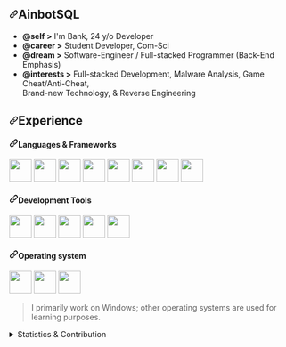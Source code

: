 <article class="markdown-body entry-content container-lg f5" itemprop="text"><h2 dir="auto"><a id="user-content-AinbotSQL" class="anchor" aria-hidden="true" tabindex="-1" href="#AinbotSQL"><svg class="octicon octicon-link" viewBox="0 0 16 16" version="1.1" width="16" height="16" aria-hidden="true"><path d="m7.775 3.275 1.25-1.25a3.5 3.5 0 1 1 4.95 4.95l-2.5 2.5a3.5 3.5 0 0 1-4.95 0 .751.751 0 0 1 .018-1.042.751.751 0 0 1 1.042-.018 1.998 1.998 0 0 0 2.83 0l2.5-2.5a2.002 2.002 0 0 0-2.83-2.83l-1.25 1.25a.751.751 0 0 1-1.042-.018.751.751 0 0 1-.018-1.042Zm-4.69 9.64a1.998 1.998 0 0 0 2.83 0l1.25-1.25a.751.751 0 0 1 1.042.018.751.751 0 0 1 .018 1.042l-1.25 1.25a3.5 3.5 0 1 1-4.95-4.95l2.5-2.5a3.5 3.5 0 0 1 4.95 0 .751.751 0 0 1-.018 1.042.751.751 0 0 1-1.042.018 1.998 1.998 0 0 0-2.83 0l-2.5 2.5a1.998 1.998 0 0 0 0 2.83Z"></path></svg></a>AinbotSQL</h2>
<ul dir="auto">
<li><strong>@self &gt;</strong> I'm Bank, 24 y/o Developer</li>
<li><strong>@career &gt;</strong> Student Developer, Com-Sci</li>
<li><strong>@dream &gt;</strong> Software-Engineer / Full-stacked Programmer (Back-End Emphasis)</li>
<li><strong>@interests &gt;</strong> Full-stacked Development, Malware Analysis, Game Cheat/Anti-Cheat,<br>Brand-new Technology, &amp; Reverse Engineering</li>
</ul>
<h2 dir="auto"><a id="user-content-experience" class="anchor" aria-hidden="true" tabindex="-1" href="#experience"><svg class="octicon octicon-link" viewBox="0 0 16 16" version="1.1" width="16" height="16" aria-hidden="true"><path d="m7.775 3.275 1.25-1.25a3.5 3.5 0 1 1 4.95 4.95l-2.5 2.5a3.5 3.5 0 0 1-4.95 0 .751.751 0 0 1 .018-1.042.751.751 0 0 1 1.042-.018 1.998 1.998 0 0 0 2.83 0l2.5-2.5a2.002 2.002 0 0 0-2.83-2.83l-1.25 1.25a.751.751 0 0 1-1.042-.018.751.751 0 0 1-.018-1.042Zm-4.69 9.64a1.998 1.998 0 0 0 2.83 0l1.25-1.25a.751.751 0 0 1 1.042.018.751.751 0 0 1 .018 1.042l-1.25 1.25a3.5 3.5 0 1 1-4.95-4.95l2.5-2.5a3.5 3.5 0 0 1 4.95 0 .751.751 0 0 1-.018 1.042.751.751 0 0 1-1.042.018 1.998 1.998 0 0 0-2.83 0l-2.5 2.5a1.998 1.998 0 0 0 0 2.83Z"></path></svg></a>Experience</h2>
<h4 dir="auto"><a id="user-content-languages--frameworks" class="anchor" aria-hidden="true" tabindex="-1" href="#languages--frameworks"><svg class="octicon octicon-link" viewBox="0 0 16 16" version="1.1" width="16" height="16" aria-hidden="true"><path d="m7.775 3.275 1.25-1.25a3.5 3.5 0 1 1 4.95 4.95l-2.5 2.5a3.5 3.5 0 0 1-4.95 0 .751.751 0 0 1 .018-1.042.751.751 0 0 1 1.042-.018 1.998 1.998 0 0 0 2.83 0l2.5-2.5a2.002 2.002 0 0 0-2.83-2.83l-1.25 1.25a.751.751 0 0 1-1.042-.018.751.751 0 0 1-.018-1.042Zm-4.69 9.64a1.998 1.998 0 0 0 2.83 0l1.25-1.25a.751.751 0 0 1 1.042.018.751.751 0 0 1 .018 1.042l-1.25 1.25a3.5 3.5 0 1 1-4.95-4.95l2.5-2.5a3.5 3.5 0 0 1 4.95 0 .751.751 0 0 1-.018 1.042.751.751 0 0 1-1.042.018 1.998 1.998 0 0 0-2.83 0l-2.5 2.5a1.998 1.998 0 0 0 0 2.83Z"></path></svg></a>Languages &amp; Frameworks</h4>
<p align="left" dir="auto">
    <a target="_blank" rel="noopener noreferrer nofollow" href="https://raw.githubusercontent.com/rahulbanerjee26/githubAboutMeGenerator/main/icons/python.svg"><img src="https://raw.githubusercontent.com/rahulbanerjee26/githubAboutMeGenerator/main/icons/python.svg" width="40" height="40" style="max-width: 100%;"></a>
    <a target="_blank" rel="noopener noreferrer nofollow" href="https://raw.githubusercontent.com/rahulbanerjee26/githubAboutMeGenerator/main/icons/c.svg"><img src="https://raw.githubusercontent.com/rahulbanerjee26/githubAboutMeGenerator/main/icons/c.svg" width="40" height="40" style="max-width: 100%;"></a>
    <a target="_blank" rel="noopener noreferrer nofollow" href="https://raw.githubusercontent.com/rahulbanerjee26/githubAboutMeGenerator/main/icons/csharp.svg"><img src="https://raw.githubusercontent.com/rahulbanerjee26/githubAboutMeGenerator/main/icons/csharp.svg" width="40" height="40" style="max-width: 100%;"></a>
    <a target="_blank" rel="noopener noreferrer nofollow" href="https://raw.githubusercontent.com/rahulbanerjee26/githubAboutMeGenerator/main/icons/html.svg"><img src="https://raw.githubusercontent.com/rahulbanerjee26/githubAboutMeGenerator/main/icons/html.svg" width="40" height="40" style="max-width: 100%;"></a>
    <a target="_blank" rel="noopener noreferrer nofollow" href="https://raw.githubusercontent.com/rahulbanerjee26/githubAboutMeGenerator/main/icons/css.svg"><img src="https://raw.githubusercontent.com/rahulbanerjee26/githubAboutMeGenerator/main/icons/css.svg" width="40" height="40" style="max-width: 100%;"></a>        
    <a target="_blank" rel="noopener noreferrer nofollow" href="https://camo.githubusercontent.com/5ac347843ffc804c7ab7d68f7a9745aca424a217056a4fab036172242092e53e/68747470733a2f2f63646e2e6a7364656c6976722e6e65742f67682f64657669636f6e732f64657669636f6e2f69636f6e732f6c75612f6c75612d6f726967696e616c2e737667"><img src="https://camo.githubusercontent.com/5ac347843ffc804c7ab7d68f7a9745aca424a217056a4fab036172242092e53e/68747470733a2f2f63646e2e6a7364656c6976722e6e65742f67682f64657669636f6e732f64657669636f6e2f69636f6e732f6c75612f6c75612d6f726967696e616c2e737667" width="40" height="40" data-canonical-src="https://cdn.jsdelivr.net/gh/devicons/devicon/icons/lua/lua-original.svg" style="max-width: 100%;"></a>
    <a target="_blank" rel="noopener noreferrer nofollow" href="https://raw.githubusercontent.com/rahulbanerjee26/githubAboutMeGenerator/main/icons/tailwind.svg"><img src="https://raw.githubusercontent.com/rahulbanerjee26/githubAboutMeGenerator/main/icons/tailwind.svg" width="40" height="40" style="max-width: 100%;"></a>
    <a target="_blank" rel="noopener noreferrer nofollow" href="https://camo.githubusercontent.com/9ee806be83385d8b6a369a74cb1fc746644521a279ba959174ce5b9e75caf384/68747470733a2f2f63646e2e6a7364656c6976722e6e65742f67682f64657669636f6e732f64657669636f6e2f69636f6e732f626f6f7473747261702f626f6f7473747261702d6f726967696e616c2e737667"><img src="https://camo.githubusercontent.com/9ee806be83385d8b6a369a74cb1fc746644521a279ba959174ce5b9e75caf384/68747470733a2f2f63646e2e6a7364656c6976722e6e65742f67682f64657669636f6e732f64657669636f6e2f69636f6e732f626f6f7473747261702f626f6f7473747261702d6f726967696e616c2e737667" width="40" height="40" data-canonical-src="https://cdn.jsdelivr.net/gh/devicons/devicon/icons/bootstrap/bootstrap-original.svg" style="max-width: 100%;"></a>
</p>
<h4 dir="auto"><a id="user-content-development-tools" class="anchor" aria-hidden="true" tabindex="-1" href="#development-tools"><svg class="octicon octicon-link" viewBox="0 0 16 16" version="1.1" width="16" height="16" aria-hidden="true"><path d="m7.775 3.275 1.25-1.25a3.5 3.5 0 1 1 4.95 4.95l-2.5 2.5a3.5 3.5 0 0 1-4.95 0 .751.751 0 0 1 .018-1.042.751.751 0 0 1 1.042-.018 1.998 1.998 0 0 0 2.83 0l2.5-2.5a2.002 2.002 0 0 0-2.83-2.83l-1.25 1.25a.751.751 0 0 1-1.042-.018.751.751 0 0 1-.018-1.042Zm-4.69 9.64a1.998 1.998 0 0 0 2.83 0l1.25-1.25a.751.751 0 0 1 1.042.018.751.751 0 0 1 .018 1.042l-1.25 1.25a3.5 3.5 0 1 1-4.95-4.95l2.5-2.5a3.5 3.5 0 0 1 4.95 0 .751.751 0 0 1-.018 1.042.751.751 0 0 1-1.042.018 1.998 1.998 0 0 0-2.83 0l-2.5 2.5a1.998 1.998 0 0 0 0 2.83Z"></path></svg></a>Development Tools</h4>
<p align="left" dir="auto">
    <a target="_blank" rel="noopener noreferrer nofollow" href="https://raw.githubusercontent.com/rahulbanerjee26/githubAboutMeGenerator/main/icons/git.svg"><img src="https://raw.githubusercontent.com/rahulbanerjee26/githubAboutMeGenerator/main/icons/git.svg" width="40" height="40" style="max-width: 100%;"></a>
    <a target="_blank" rel="noopener noreferrer nofollow" href="https://camo.githubusercontent.com/25d07ba4220a3fcadb4af12394d157494ec298dec4ecd86321961427ea18c9e8/68747470733a2f2f63646e2e6a7364656c6976722e6e65742f67682f64657669636f6e732f64657669636f6e2f69636f6e732f7673636f64652f7673636f64652d6f726967696e616c2e737667"><img src="https://camo.githubusercontent.com/25d07ba4220a3fcadb4af12394d157494ec298dec4ecd86321961427ea18c9e8/68747470733a2f2f63646e2e6a7364656c6976722e6e65742f67682f64657669636f6e732f64657669636f6e2f69636f6e732f7673636f64652f7673636f64652d6f726967696e616c2e737667" width="40" height="40" data-canonical-src="https://cdn.jsdelivr.net/gh/devicons/devicon/icons/vscode/vscode-original.svg" style="max-width: 100%;"></a>
    <a target="_blank" rel="noopener noreferrer nofollow" href="https://camo.githubusercontent.com/02892e7637175bfa56960d344557629a61ae75f81c5adb268405fbedfedb813f/68747470733a2f2f63646e2e6a7364656c6976722e6e65742f67682f64657669636f6e732f64657669636f6e2f69636f6e732f76697375616c73747564696f2f76697375616c73747564696f2d706c61696e2e737667"><img src="https://camo.githubusercontent.com/02892e7637175bfa56960d344557629a61ae75f81c5adb268405fbedfedb813f/68747470733a2f2f63646e2e6a7364656c6976722e6e65742f67682f64657669636f6e732f64657669636f6e2f69636f6e732f76697375616c73747564696f2f76697375616c73747564696f2d706c61696e2e737667" width="40" height="40" data-canonical-src="https://cdn.jsdelivr.net/gh/devicons/devicon/icons/visualstudio/visualstudio-plain.svg" style="max-width: 100%;"></a>
    <a target="_blank" rel="noopener noreferrer nofollow" href="https://camo.githubusercontent.com/6894fff1497c6ed21dba10db8218cc3fdebffe5c7f3ec997279d2fedda0304c4/68747470733a2f2f6173736574732e76657263656c2e636f6d2f696d6167652f75706c6f61642f66726f6e742f66617669636f6e2f76657263656c2f313532783135322e706e67"><img src="https://camo.githubusercontent.com/6894fff1497c6ed21dba10db8218cc3fdebffe5c7f3ec997279d2fedda0304c4/68747470733a2f2f6173736574732e76657263656c2e636f6d2f696d6167652f75706c6f61642f66726f6e742f66617669636f6e2f76657263656c2f313532783135322e706e67" width="40" height="40" data-canonical-src="https://assets.vercel.com/image/upload/front/favicon/vercel/152x152.png" style="max-width: 100%;"></a>
    <a target="_blank" rel="noopener noreferrer nofollow" href="https://raw.githubusercontent.com/rahulbanerjee26/githubAboutMeGenerator/main/icons/postman.svg"><img src="https://raw.githubusercontent.com/rahulbanerjee26/githubAboutMeGenerator/main/icons/postman.svg" width="40" height="40" style="max-width: 100%;"></a>
</p>
<h4 dir="auto"><a id="user-content-operating-system" class="anchor" aria-hidden="true" tabindex="-1" href="#operating-system"><svg class="octicon octicon-link" viewBox="0 0 16 16" version="1.1" width="16" height="16" aria-hidden="true"><path d="m7.775 3.275 1.25-1.25a3.5 3.5 0 1 1 4.95 4.95l-2.5 2.5a3.5 3.5 0 0 1-4.95 0 .751.751 0 0 1 .018-1.042.751.751 0 0 1 1.042-.018 1.998 1.998 0 0 0 2.83 0l2.5-2.5a2.002 2.002 0 0 0-2.83-2.83l-1.25 1.25a.751.751 0 0 1-1.042-.018.751.751 0 0 1-.018-1.042Zm-4.69 9.64a1.998 1.998 0 0 0 2.83 0l1.25-1.25a.751.751 0 0 1 1.042.018.751.751 0 0 1 .018 1.042l-1.25 1.25a3.5 3.5 0 1 1-4.95-4.95l2.5-2.5a3.5 3.5 0 0 1 4.95 0 .751.751 0 0 1-.018 1.042.751.751 0 0 1-1.042.018 1.998 1.998 0 0 0-2.83 0l-2.5 2.5a1.998 1.998 0 0 0 0 2.83Z"></path></svg></a>Operating system</h4>
<p align="left" dir="auto">
    <a target="_blank" rel="noopener noreferrer nofollow" href="https://camo.githubusercontent.com/19b31de9033843b195ae8278ee9c8ec1115e710000e8c49456e86df96396fb92/68747470733a2f2f63646e2e6a7364656c6976722e6e65742f67682f64657669636f6e732f64657669636f6e2f69636f6e732f77696e646f7773382f77696e646f7773382d6f726967696e616c2e737667"><img src="https://camo.githubusercontent.com/19b31de9033843b195ae8278ee9c8ec1115e710000e8c49456e86df96396fb92/68747470733a2f2f63646e2e6a7364656c6976722e6e65742f67682f64657669636f6e732f64657669636f6e2f69636f6e732f77696e646f7773382f77696e646f7773382d6f726967696e616c2e737667" width="40" height="40" data-canonical-src="https://cdn.jsdelivr.net/gh/devicons/devicon/icons/windows8/windows8-original.svg" style="max-width: 100%;"></a>
    <a target="_blank" rel="noopener noreferrer nofollow" href="https://camo.githubusercontent.com/5b2a8527be6ce73521cdb521a1033b92ff7b1860f79585f66ec30ea75ab253e4/68747470733a2f2f63646e2e6a7364656c6976722e6e65742f67682f64657669636f6e732f64657669636f6e2f69636f6e732f6c696e75782f6c696e75782d6f726967696e616c2e737667"><img src="https://camo.githubusercontent.com/5b2a8527be6ce73521cdb521a1033b92ff7b1860f79585f66ec30ea75ab253e4/68747470733a2f2f63646e2e6a7364656c6976722e6e65742f67682f64657669636f6e732f64657669636f6e2f69636f6e732f6c696e75782f6c696e75782d6f726967696e616c2e737667" width="40" height="40" data-canonical-src="https://cdn.jsdelivr.net/gh/devicons/devicon/icons/linux/linux-original.svg" style="max-width: 100%;"></a>
    <a target="_blank" rel="noopener noreferrer nofollow" href="https://camo.githubusercontent.com/58a194413b510fd7aeaa28ed7811630a1397bfcb1256c582485e69f12b3ffbc1/68747470733a2f2f75706c6f61642e77696b696d656469612e6f72672f77696b6970656469612f636f6d6d6f6e732f7468756d622f332f33662f4c696e75785f4d696e745f6c6f676f5f776974686f75745f776f72646d61726b2e7376672f3132303070782d4c696e75785f4d696e745f6c6f676f5f776974686f75745f776f72646d61726b2e7376672e706e67"><img src="https://camo.githubusercontent.com/58a194413b510fd7aeaa28ed7811630a1397bfcb1256c582485e69f12b3ffbc1/68747470733a2f2f75706c6f61642e77696b696d656469612e6f72672f77696b6970656469612f636f6d6d6f6e732f7468756d622f332f33662f4c696e75785f4d696e745f6c6f676f5f776974686f75745f776f72646d61726b2e7376672f3132303070782d4c696e75785f4d696e745f6c6f676f5f776974686f75745f776f72646d61726b2e7376672e706e67" width="40" height="40" data-canonical-src="https://upload.wikimedia.org/wikipedia/commons/thumb/3/3f/Linux_Mint_logo_without_wordmark.svg/1200px-Linux_Mint_logo_without_wordmark.svg.png" style="max-width: 100%;"></a>
</p>
<blockquote>
<p dir="auto">I primarily work on Windows; other operating systems are used for learning purposes.</p>
</blockquote>
<details>
<summary>Statistics &amp; Contribution</summary>
<br>
<div align="left" dir="auto">
    <a target="_blank" rel="noopener noreferrer nofollow" href="https://camo.githubusercontent.com/936b0522ec841b99ec221f468c77dde14e4a9cec89694bb099d9b5f5c8f21af0/68747470733a2f2f6b6f6d617265762e636f6d2f67687076632f3f757365726e616d653d73696e67756c617269787479267374796c653d666f722d7468652d6261646765"><img src="https://camo.githubusercontent.com/936b0522ec841b99ec221f468c77dde14e4a9cec89694bb099d9b5f5c8f21af0/68747470733a2f2f6b6f6d617265762e636f6d2f67687076632f3f757365726e616d653d73696e67756c617269787479267374796c653d666f722d7468652d6261646765" alt="Profile Views" height="28" data-canonical-src="https://komarev.com/ghpvc/?username=AinbotSQL&amp;style=for-the-badge" style="max-width: 100%;"></a>
    <a href="https://wakatime.com/@018cf9a2-714f-466f-888b-349715e1f2ce" rel="nofollow">
        <img src="https://camo.githubusercontent.com/2ebbb648fa3fafa402ceb3aff124a4d00e3dbc9e15723fdf346081a559e2233e/68747470733a2f2f77616b6174696d652e636f6d2f62616467652f757365722f30313863663961322d373134662d343636662d383838622d3334393731356531663263652e7376673f7374796c653d666f722d7468652d6261646765" alt="Wakatime Stats" data-canonical-src="https://wakatime.com/badge/user/018cf9a2-714f-466f-888b-349715e1f2ce.svg?style=for-the-badge" style="max-width: 100%;">
    </a>
</div>
<div align="left" dir="auto">
  <a target="_blank" rel="noopener noreferrer nofollow" href="https://camo.githubusercontent.com/8c679016045a71edf6f2e0c807876be227c4352b42f002cc9eea8f3fb8bad3dd/68747470733a2f2f6769746875622d726561646d652d73746174732e76657263656c2e6170702f6170693f757365726e616d653d73696e67756c6172697874792673686f775f69636f6e733d74727565267468656d653d6769746875625f6461726b26686964655f626f726465723d7472756526696e636c7564655f616c6c5f636f6d6d6974733d74727565"><img align="top" src="https://camo.githubusercontent.com/8c679016045a71edf6f2e0c807876be227c4352b42f002cc9eea8f3fb8bad3dd/68747470733a2f2f6769746875622d726561646d652d73746174732e76657263656c2e6170702f6170693f757365726e616d653d73696e67756c6172697874792673686f775f69636f6e733d74727565267468656d653d6769746875625f6461726b26686964655f626f726465723d7472756526696e636c7564655f616c6c5f636f6d6d6974733d74727565" alt="GitHub Stats" data-canonical-src="https://github-readme-stats.vercel.app/api?username=AinbotSQL&amp;show_icons=true&amp;theme=github_dark&amp;hide_border=true&amp;include_all_commits=true" style="max-width: 100%;"></a>
  <a target="_blank" rel="noopener noreferrer nofollow" href="https://camo.githubusercontent.com/1cd7d3c630328e15bc0744f9af34535abe7ab65b57ef2578013cb5adb9384c84/68747470733a2f2f6769746875622d726561646d652d73746174732e76657263656c2e6170702f6170692f746f702d6c616e67732f3f757365726e616d653d73696e67756c617269787479267468656d653d6769746875625f6461726b266c61796f75743d636f6d7061637426686964655f626f726465723d74727565266c616e67735f636f756e743d38"><img align="top" src="https://camo.githubusercontent.com/1cd7d3c630328e15bc0744f9af34535abe7ab65b57ef2578013cb5adb9384c84/68747470733a2f2f6769746875622d726561646d652d73746174732e76657263656c2e6170702f6170692f746f702d6c616e67732f3f757365726e616d653d73696e67756c617269787479267468656d653d6769746875625f6461726b266c61796f75743d636f6d7061637426686964655f626f726465723d74727565266c616e67735f636f756e743d38" data-canonical-src="https://github-readme-stats.vercel.app/api/top-langs/?username=AinbotSQL&amp;theme=github_dark&amp;layout=compact&amp;hide_border=true&amp;langs_count=8" style="max-width: 100%;"></a>
  <br>
  <a target="_blank" rel="noopener noreferrer nofollow" href="https://camo.githubusercontent.com/7addc0101cc85d39aa045a8bb357159e6ce9bd984ed59b86a91c1e1934a7b450/68747470733a2f2f6769746875622d726561646d652d73746174732e76657263656c2e6170702f6170692f77616b6174696d652f3f757365726e616d653d73696e67756c617269787479266c61796f75743d636f6d70616374266c616e67735f636f756e743d313626686964655f626f726465723d7472756526637573746f6d5f7469746c653d57616b6174696d652662675f636f6c6f723d303030303030303026686964653d504850"><img align="top" src="https://camo.githubusercontent.com/7addc0101cc85d39aa045a8bb357159e6ce9bd984ed59b86a91c1e1934a7b450/68747470733a2f2f6769746875622d726561646d652d73746174732e76657263656c2e6170702f6170692f77616b6174696d652f3f757365726e616d653d73696e67756c617269787479266c61796f75743d636f6d70616374266c616e67735f636f756e743d313626686964655f626f726465723d7472756526637573746f6d5f7469746c653d57616b6174696d652662675f636f6c6f723d303030303030303026686964653d504850" alt="Wakatime Stats" data-canonical-src="https://github-readme-stats.vercel.app/api/wakatime/?username=AinbotSQL&amp;layout=compact&amp;langs_count=16&amp;hide_border=true&amp;custom_title=Wakatime&amp;bg_color=00000000&amp;hide=PHP" style="max-width: 100%;"></a>
</div>
</details>

</article>
